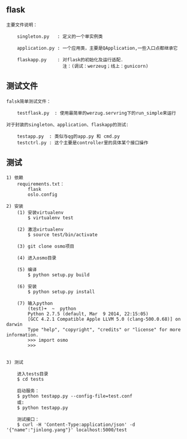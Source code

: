 ## flask

    主要文件说明：

        singleton.py   : 定义的一个单实例类

        application.py : 一个应用类，主要是QApplication,一些入口点都继承它

        flaskapp.py    : 对flask的初始化及运行适配.
                         注：(调试：werzeug；线上：gunicorn)

## 测试文件

    falsk简单测试文件：

        testflask.py  : 使用最简单的werzug.servring下的run_simple来运行

    对于封装的singleton、application、flaskapp的测试:

        testapp.py  : 类似与qg的app.py 和 cmd.py
        testctrl.py : 这个主要是controller里的具体某个接口操作


## 测试

    1) 依赖
        requirements.txt：
            flask
            oslo.config

    2) 安装
        (1) 安装virtualenv
            $ virtualenv test

        (2) 激活virtualenv
            $ source test/bin/activate

        (3) git clone osmo项目

        (4) 进入osmo目录

        (5) 编译
            $ python setup.py build

        (6) 安装
            $ python setup.py install

        (7) 输入python
            (test)➜  ~  python
            Python 2.7.5 (default, Mar  9 2014, 22:15:05)
            [GCC 4.2.1 Compatible Apple LLVM 5.0 (clang-500.0.68)] on darwin
            Type "help", "copyright", "credits" or "license" for more information.
            >>> import osmo
            >>>


    3) 测试

        进入tests目录
        $ cd tests

        启动服务：
        $ python testapp.py --config-file=test.conf
        或:
        $ python testapp.py

        测试接口：
        $ curl -H 'Content-Type:application/json' -d '{"name":"jinlong.yang"}' localhost:5000/test
